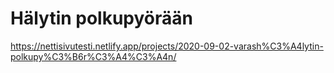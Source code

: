 # Hälytin polkupyörään
https://nettisivutesti.netlify.app/projects/2020-09-02-varash%C3%A4lytin-polkupy%C3%B6r%C3%A4%C3%A4n/
